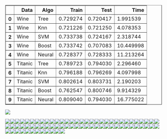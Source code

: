 <table border="1" class="dataframe">
  <thead>
    <tr style="text-align: right;">
      <th></th>
      <th>Data</th>
      <th>Algo</th>
      <th>Train</th>
      <th>Test</th>
      <th>Time</th>
    </tr>
  </thead>
  <tbody>
    <tr>
      <th>0</th>
      <td>Wine</td>
      <td>Tree</td>
      <td>0.729274</td>
      <td>0.720417</td>
      <td>1.991539</td>
    </tr>
    <tr>
      <th>1</th>
      <td>Wine</td>
      <td>Knn</td>
      <td>0.721226</td>
      <td>0.721250</td>
      <td>4.078353</td>
    </tr>
    <tr>
      <th>2</th>
      <td>Wine</td>
      <td>SVM</td>
      <td>0.733738</td>
      <td>0.724167</td>
      <td>2.318744</td>
    </tr>
    <tr>
      <th>3</th>
      <td>Wine</td>
      <td>Boost</td>
      <td>0.733742</td>
      <td>0.707083</td>
      <td>10.449998</td>
    </tr>
    <tr>
      <th>4</th>
      <td>Wine</td>
      <td>Neural</td>
      <td>0.728377</td>
      <td>0.728333</td>
      <td>11.213264</td>
    </tr>
    <tr>
      <th>5</th>
      <td>Titanic</td>
      <td>Tree</td>
      <td>0.789723</td>
      <td>0.794030</td>
      <td>2.296460</td>
    </tr>
    <tr>
      <th>6</th>
      <td>Titanic</td>
      <td>Knn</td>
      <td>0.796188</td>
      <td>0.796269</td>
      <td>4.097998</td>
    </tr>
    <tr>
      <th>7</th>
      <td>Titanic</td>
      <td>SVM</td>
      <td>0.802614</td>
      <td>0.803731</td>
      <td>2.190203</td>
    </tr>
    <tr>
      <th>8</th>
      <td>Titanic</td>
      <td>Boost</td>
      <td>0.762547</td>
      <td>0.800746</td>
      <td>9.914329</td>
    </tr>
    <tr>
      <th>9</th>
      <td>Titanic</td>
      <td>Neural</td>
      <td>0.809040</td>
      <td>0.794030</td>
      <td>16.775022</td>
    </tr>
  </tbody>
</table>

![](./output/entropy_redwine_boost_learning_rate_validationcurve.png?raw=true)

![](./output/entropy_redwine_boost_n_estimators_validationcurve.png?raw=true)![](./output/entropy_redwine_tree_max_depth_validationcurve.png?raw=true)![](./output/entropy_titanic_boost_learning_rate_validationcurve.png?raw=true)![](./output/entropy_titanic_boost_n_estimators_validationcurve.png?raw=true)![](./output/entropy_titanic_tree_max_depth_validationcurve.png?raw=true)![](./output/redwine_boost_0_decision_boundary.png?raw=true)![](./output/redwine_boost_1_decision_boundary.png?raw=true)![](./output/redwine_boost_2_decision_boundary.png?raw=true)![](./output/redwine_boost_learncurve.png?raw=true)![](./output/redwine_knn_0_decision_boundary.png?raw=true)![](./output/redwine_knn_1_decision_boundary.png?raw=true)![](./output/redwine_knn_2_decision_boundary.png?raw=true)![](./output/redwine_knn_clf__n_neighbors_validationcurve.png?raw=true)![](./output/redwine_knn_clf__p_validationcurve.png?raw=true)![](./output/redwine_knn_learncurve.png?raw=true)![](./output/redwine_neural_0_decision_boundary.png?raw=true)![](./output/redwine_neural_1_decision_boundary.png?raw=true)![](./output/redwine_neural_2_decision_boundary.png?raw=true)![](./output/redwine_neural_clf__batch_size_validationcurve.png?raw=true)![](./output/redwine_neural_clf__learning_rate_init_validationcurve.png?raw=true)![](./output/redwine_neural_clf__max_iter_validationcurve.png?raw=true)![](./output/redwine_neural_clf__power_t_validationcurve.png?raw=true)![](./output/redwine_neural_learncurve.png?raw=true)![](./output/redwine_svm_0_decision_boundary.png?raw=true)![](./output/redwine_svm_1_decision_boundary.png?raw=true)![](./output/redwine_svm_2_decision_boundary.png?raw=true)![](./output/redwine_svm_clf__C_validationcurve.png?raw=true)![](./output/redwine_svm_learncurve.png?raw=true)![](./output/redwine_tree_0_decision_boundary.png?raw=true)![](./output/redwine_tree_1_decision_boundary.png?raw=true)![](./output/redwine_tree_2_decision_boundary.png?raw=true)![](./output/redwine_tree_learncurve.png?raw=true)![](./output/titanic_boost_0_decision_boundary.png?raw=true)![](./output/titanic_boost_1_decision_boundary.png?raw=true)![](./output/titanic_boost_2_decision_boundary.png?raw=true)![](./output/titanic_boost_3_decision_boundary.png?raw=true)![](./output/titanic_boost_4_decision_boundary.png?raw=true)![](./output/titanic_boost_5_decision_boundary.png?raw=true)![](./output/titanic_boost_learncurve.png?raw=true)![](./output/titanic_knn_0_decision_boundary.png?raw=true)![](./output/titanic_knn_1_decision_boundary.png?raw=true)![](./output/titanic_knn_2_decision_boundary.png?raw=true)![](./output/titanic_knn_3_decision_boundary.png?raw=true)![](./output/titanic_knn_4_decision_boundary.png?raw=true)![](./output/titanic_knn_5_decision_boundary.png?raw=true)![](./output/titanic_knn_clf__n_neighbors_validationcurve.png?raw=true)![](./output/titanic_knn_clf__p_validationcurve.png?raw=true)![](./output/titanic_knn_learncurve.png?raw=true)![](./output/titanic_neural_0_decision_boundary.png?raw=true)![](./output/titanic_neural_1_decision_boundary.png?raw=true)![](./output/titanic_neural_2_decision_boundary.png?raw=true)![](./output/titanic_neural_3_decision_boundary.png?raw=true)![](./output/titanic_neural_4_decision_boundary.png?raw=true)![](./output/titanic_neural_5_decision_boundary.png?raw=true)![](./output/titanic_neural_clf__batch_size_validationcurve.png?raw=true)![](./output/titanic_neural_clf__learning_rate_init_validationcurve.png?raw=true)![](./output/titanic_neural_clf__max_iter_validationcurve.png?raw=true)![](./output/titanic_neural_clf__power_t_validationcurve.png?raw=true)![](./output/titanic_neural_learncurve.png?raw=true)![](./output/titanic_svm_0_decision_boundary.png?raw=true)![](./output/titanic_svm_1_decision_boundary.png?raw=true)![](./output/titanic_svm_2_decision_boundary.png?raw=true)![](./output/titanic_svm_3_decision_boundary.png?raw=true)![](./output/titanic_svm_4_decision_boundary.png?raw=true)![](./output/titanic_svm_5_decision_boundary.png?raw=true)![](./output/titanic_svm_clf__C_validationcurve.png?raw=true)![](./output/titanic_svm_learncurve.png?raw=true)![](./output/titanic_tree_0_decision_boundary.png?raw=true)![](./output/titanic_tree_1_decision_boundary.png?raw=true)![](./output/titanic_tree_2_decision_boundary.png?raw=true)![](./output/titanic_tree_3_decision_boundary.png?raw=true)![](./output/titanic_tree_4_decision_boundary.png?raw=true)![](./output/titanic_tree_5_decision_boundary.png?raw=true)![](./output/titanic_tree_learncurve.png?raw=true)
